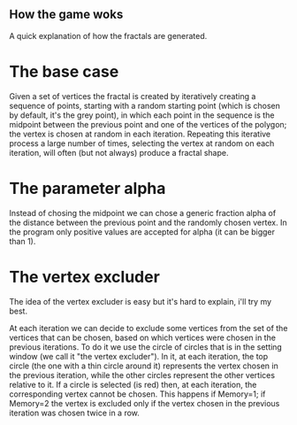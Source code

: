 ## How the game woks
A quick explanation of how the fractals are generated.

# The base case
Given a set of vertices the fractal is created by iteratively creating a sequence of points,
starting with a random starting point (which is chosen by default, it's the grey point), in which each point in the sequence is the midpoint between the 
previous point and one of the vertices of the polygon; the vertex is chosen at random in each iteration.
Repeating this iterative process a large number of times, selecting the vertex at random on each iteration, will often (but not always) produce a fractal shape.

# The parameter alpha
Instead of chosing the midpoint we can chose a generic fraction alpha of the distance between the previous point and the randomly chosen vertex. 
In the program only positive values are accepted for alpha (it can be bigger than 1).

# The vertex excluder
The idea of the vertex excluder is easy but it's hard to explain, i'll try my best.

At each iteration we can decide to exclude some vertices from the set of the vertices that can be chosen, based on which vertices were chosen in the previous iterations.
To do it we use the circle of circles that is in the setting window (we call it "the vertex excluder"). In it, at each iteration, the top circle
(the one with a thin circle around it) represents the vertex chosen in the previous iteration, while the other circles represent the other vertices relative to it.
If a circle is selected (is red) then, at each iteration, the corresponding vertex cannot be chosen. 
This happens if Memory=1; if Memory=2 the vertex is excluded only if the vertex chosen in the previous iteration was chosen twice in a row.
